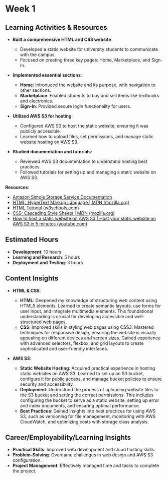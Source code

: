 # Week 1

## Learning Activities & Resources

- **Built a comprehensive HTML and CSS website**:
  - Developed a static website for university students to communicate with the campus.
  - Focused on creating three key pages: Home, Marketplace, and Sign-In.

- **Implemented essential sections**:
  - **Home**: Introduced the website and its purpose, with navigation to other sections.
  - **Marketplace**: Enabled students to buy and sell items like textbooks and electronics.
  - **Sign-In**: Provided secure login functionality for users.

- **Utilized AWS S3 for hosting**:
  - Configured AWS S3 to host the static website, ensuring it was publicly accessible.
  - Learned how to upload files, set permissions, and manage static website hosting on AWS S3.

- **Studied documentation and tutorials**:
  - Reviewed AWS S3 documentation to understand hosting best practices.
  - Followed tutorials for setting up and managing a static website on AWS S3.

**Resources**:
- [Amazon Simple Storage Service Documentation](https://docs.aws.amazon.com/s3/index.html)
- [HTML: HyperText Markup Language | MDN (mozilla.org)](https://developer.mozilla.org/en-US/docs/Web/HTML)
- [HTML Tutorial (w3schools.com)](https://www.w3schools.com/html/)
- [CSS: Cascading Style Sheets | MDN (mozilla.org)](https://developer.mozilla.org/en-US/docs/Web/CSS)
- [How to host a static website on AWS S3 | Host your static website on AWS S3 in 5 minutes (youtube.com)](https://www.youtube.com/watch?v=MzNrhM84cH8)

## Estimated Hours
- **Development**: 10 hours
- **Learning and Research**: 5 hours
- **Deployment and Testing**: 3 hours

## Content Insights

- **HTML & CSS**:
  - **HTML**: Deepened my knowledge of structuring web content using HTML5 elements. Learned to create semantic layouts, use forms for user input, and integrate multimedia elements. This foundational understanding is crucial for developing accessible and well-structured web pages.
  - **CSS**: Improved skills in styling web pages using CSS3. Mastered techniques for responsive design, ensuring the website is visually appealing on different devices and screen sizes. Gained experience with advanced selectors, flexbox, and grid layouts to create sophisticated and user-friendly interfaces.

- **AWS S3**:
  - **Static Website Hosting**: Acquired practical experience in hosting static websites on AWS S3. Learned to set up an S3 bucket, configure it for public access, and manage bucket policies to ensure security and accessibility.
  - **Deployment**: Understood the process of uploading website files to the S3 bucket and setting the correct permissions. This includes configuring the bucket to serve as a static website, setting up error and index documents, and ensuring optimal performance.
  - **Best Practices**: Gained insights into best practices for using AWS S3, such as versioning for file management, monitoring with AWS CloudWatch, and optimizing costs with storage class analysis.

## Career/Employability/Learning Insights

- **Practical Skills**: Improved web development and cloud hosting skills.
- **Problem-Solving**: Overcame challenges in web design and AWS S3 configuration.
- **Project Management**: Effectively managed time and tasks to complete the project.
